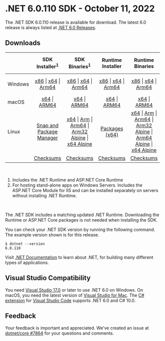 # .NET 6.0.110 SDK - October 11, 2022

The .NET SDK 6.0.110 release is available for download. The latest 6.0 release is always listed at [.NET 6.0 Releases](../README.md).

## Downloads

|           | SDK Installer<sup>1</sup>                        | SDK Binaries<sup>1</sup>                 | Runtime Installer                                        | Runtime Binaries                                 | ASP.NET Core Runtime           |Windows Desktop Runtime          |
| --------- | :------------------------------------------:     | :----------------------:                 | :---------------------------:                            | :-------------------------:                      | :-----------------:            | :-----------------:            |
| Windows   | [x86][dotnet-sdk-win-x86.exe] \| [x64][dotnet-sdk-win-x64.exe] \| [Arm64][dotnet-sdk-win-arm64.exe] | [x86][dotnet-sdk-win-x86.zip] \| [x64][dotnet-sdk-win-x64.zip] \|  [Arm64][dotnet-sdk-win-arm64.zip] | [x86][dotnet-runtime-win-x86.exe] \| [x64][dotnet-runtime-win-x64.exe] \| [Arm64][dotnet-runtime-win-arm64.exe] | [x86][dotnet-runtime-win-x86.zip] \| [x64][dotnet-runtime-win-x64.zip] \| [Arm64][dotnet-runtime-win-arm64.zip] | [x86][aspnetcore-runtime-win-x86.exe] \| [x64][aspnetcore-runtime-win-x64.exe] \|<br/> [Hosting Bundle][dotnet-hosting-win.exe]<sup>2</sup> | [x86][windowsdesktop-runtime-win-x86.exe] \| [x64][windowsdesktop-runtime-win-x64.exe] \| [Arm64][windowsdesktop-runtime-win-arm64.exe] |
| macOS     | [x64][dotnet-sdk-osx-x64.pkg] \| [ARM64][dotnet-sdk-osx-arm64.pkg] | [x64][dotnet-sdk-osx-x64.tar.gz] \| [ARM64][dotnet-sdk-osx-arm64.tar.gz]  | [x64][dotnet-runtime-osx-x64.pkg] \| [ARM64][dotnet-runtime-osx-arm64.pkg] | [x64][dotnet-runtime-osx-x64.tar.gz] \| [ARM64][dotnet-runtime-osx-arm64.tar.gz]| [x64][aspnetcore-runtime-osx-x64.tar.gz] \| [ARM64][aspnetcore-runtime-osx-arm64.tar.gz] | - |<sup>1</sup>
| Linux     |  [Snap and Package Manager](../install-linux.md)  | [x64][dotnet-sdk-linux-x64.tar.gz] \| [Arm][dotnet-sdk-linux-arm.tar.gz]  \| [Arm64][dotnet-sdk-linux-arm64.tar.gz] \| [Arm32 Alpine][dotnet-sdk-linux-musl-arm.tar.gz]  \| [x64 Alpine][dotnet-sdk-linux-musl-x64.tar.gz] | [Packages (x64)][linux-packages] | [x64][dotnet-runtime-linux-x64.tar.gz] \| [Arm][dotnet-runtime-linux-arm.tar.gz] \| [Arm64][dotnet-runtime-linux-arm64.tar.gz] \| [Arm32 Alpine][dotnet-runtime-linux-musl-arm.tar.gz] \| [Arm64 Alpine][dotnet-runtime-linux-musl-arm64.tar.gz] \| [x64 Alpine][dotnet-runtime-linux-musl-x64.tar.gz]  | [x64][aspnetcore-runtime-linux-x64.tar.gz]<sup>1</sup>  \| [Arm][aspnetcore-runtime-linux-arm.tar.gz]<sup>1</sup> \| [Arm64][aspnetcore-runtime-linux-arm64.tar.gz]<sup>1</sup> \| [x64 Alpine][aspnetcore-runtime-linux-musl-x64.tar.gz] | - | <sup>1</sup> |
|  | [Checksums][checksums-sdk]                             | [Checksums][checksums-sdk]                                      | [Checksums][checksums-runtime]                             | [Checksums][checksums-runtime]  | [Checksums][checksums-runtime]  | [Checksums][checksums-runtime]


</br>

1. Includes the .NET Runtime and ASP.NET Core Runtime
2. For hosting stand-alone apps on Windows Servers. Includes the ASP.NET Core Module for IIS and can be installed separately on servers without installing .NET Runtime.

</br>

The .NET SDK includes a matching updated .NET Runtime. Downloading the Runtime or ASP.NET Core packages is not needed when installing the SDK.

You can check your .NET SDK version by running the following command. The example version shown is for this release.

```console
$ dotnet --version
6.0.110
```

Visit [.NET Documentation](https://learn.microsoft.com/dotnet/core/) to learn about .NET, for building many different types of applications.

## Visual Studio Compatibility

You need [Visual Studio 17.0](https://visualstudio.microsoft.com) or later to use .NET 6.0 on Windows. On macOS, you need the latest version of [Visual Studio for Mac](https://visualstudio.microsoft.com/vs/mac/). The [C# extension](https://code.visualstudio.com/docs/languages/dotnet) for [Visual Studio Code](https://code.visualstudio.com/) supports .NET 6.0 and C# 10.0.

## Feedback

Your feedback is important and appreciated. We've created an issue at [dotnet/core #7864](https://github.com/dotnet/core/issues/7864) for your questions and comments.



[blob-runtime]: https://dotnetcli.blob.core.windows.net/dotnet/Runtime/
[blob-sdk]: https://dotnetcli.blob.core.windows.net/dotnet/Sdk/
[release-notes]: https://github.com/dotnet/core/blob/main/release-notes/6.0/6.0.10/6.0.110.md

[checksums-runtime]: https://dotnetcli.blob.core.windows.net/dotnet/checksums/6.0.10-sha.txt
[checksums-sdk]: https://dotnetcli.blob.core.windows.net/dotnet/checksums/6.0.10-sha.txt

[linux-install]: https://learn.microsoft.com/dotnet/core/install/linux
[linux-setup]: https://github.com/dotnet/core/blob/main/Documentation/linux-setup.md

[dotnet-blog]:  https://devblogs.microsoft.com/dotnet/september-2022-updates/
[aspnet-blog]: https://devblogs.microsoft.com/dotnet/announcing-asp-net-core-in-net-6/
[maui-blog]: https://devblogs.microsoft.com/dotnet/update-on-dotnet-maui/
[linux-packages]: ../install-linux.md

[//]: # ( Runtime 6.0.10)
[dotnet-runtime-linux-arm.tar.gz]: https://download.visualstudio.microsoft.com/download/pr/4b760400-58d8-4b6a-a44e-6d4468041136/3d3f29fa7154c975f1e558f0ce7f34a2/dotnet-runtime-6.0.10-linux-arm.tar.gz
[dotnet-runtime-linux-arm64.tar.gz]: https://download.visualstudio.microsoft.com/download/pr/21bc0b9c-669f-4d59-9e6b-d16d1917afc0/fd3fce1337cef07b2e3763d754becb05/dotnet-runtime-6.0.10-linux-arm64.tar.gz
[dotnet-runtime-linux-musl-arm.tar.gz]: https://download.visualstudio.microsoft.com/download/pr/e2fcd51d-b4b5-4b18-9781-03725e0f8698/319cf1066c7b16c177364c2b3b8e34dc/dotnet-runtime-6.0.10-linux-musl-arm.tar.gz
[dotnet-runtime-linux-musl-arm64.tar.gz]: https://download.visualstudio.microsoft.com/download/pr/503f71f3-de50-42ee-b57e-6a657a311729/f2e94dd72400ed84fec1b325ac7c362f/dotnet-runtime-6.0.10-linux-musl-arm64.tar.gz
[dotnet-runtime-linux-musl-x64.tar.gz]: https://download.visualstudio.microsoft.com/download/pr/0962aa41-5e26-4382-94bb-9bf15faf146e/8968881c7f465e73626235470b0faf6c/dotnet-runtime-6.0.10-linux-musl-x64.tar.gz
[dotnet-runtime-linux-x64.tar.gz]: https://download.visualstudio.microsoft.com/download/pr/48fbc600-8228-424e-aaed-52b7e601c277/c493b8ac4629341f1e5acc4ff515fead/dotnet-runtime-6.0.10-linux-x64.tar.gz
[dotnet-runtime-osx-arm64.pkg]: https://download.visualstudio.microsoft.com/download/pr/6afedb21-384c-4110-9856-189c169b231f/843a9a27982eaf00b0bb8ed5a9626401/dotnet-runtime-6.0.10-osx-arm64.pkg
[dotnet-runtime-osx-arm64.tar.gz]: https://download.visualstudio.microsoft.com/download/pr/f48a8f09-4b5a-40b4-ac4d-197d6ac53038/3cdc2003e07ccf4b22e9bf9a0313a5dc/dotnet-runtime-6.0.10-osx-arm64.tar.gz
[dotnet-runtime-osx-x64.pkg]: https://download.visualstudio.microsoft.com/download/pr/1cf60908-695c-4d98-a502-47ba21c9f9bf/8163b98d2c2a4f725af448adbe1047a7/dotnet-runtime-6.0.10-osx-x64.pkg
[dotnet-runtime-osx-x64.tar.gz]: https://download.visualstudio.microsoft.com/download/pr/f088e65a-26aa-4da3-a3e5-b4e7e419add8/79a7a79a56eeb08b0646f34952a00091/dotnet-runtime-6.0.10-osx-x64.tar.gz
[dotnet-runtime-win-arm64.exe]: https://download.visualstudio.microsoft.com/download/pr/1d61e401-55e3-498f-aa6a-de0a29ef2d8d/39d3d5ff136e14a6cc3621b4d8202495/dotnet-runtime-6.0.10-win-arm64.exe
[dotnet-runtime-win-arm64.zip]: https://download.visualstudio.microsoft.com/download/pr/f3ca8276-8a53-4c46-9486-bbdf32ea8481/114a1049ce0f1efab0b59663ccfc34ed/dotnet-runtime-6.0.10-win-arm64.zip
[dotnet-runtime-win-x64.exe]: https://download.visualstudio.microsoft.com/download/pr/50336bc7-7fd1-4a12-b5a2-81ce0219edf9/8d862413975808de0d835888e41e49a7/dotnet-runtime-6.0.10-win-x64.exe
[dotnet-runtime-win-x64.zip]: https://download.visualstudio.microsoft.com/download/pr/e764b48d-970f-41b5-a23b-c0f78a42fa03/16c9c1d0e5d168c6acbdfc1236f635b8/dotnet-runtime-6.0.10-win-x64.zip
[dotnet-runtime-win-x86.exe]: https://download.visualstudio.microsoft.com/download/pr/aaf0e61e-c5f6-4ead-9324-d0ff07e4c3de/677f360ffac9ba1b7a062cf4e5265ca7/dotnet-runtime-6.0.10-win-x86.exe
[dotnet-runtime-win-x86.zip]: https://download.visualstudio.microsoft.com/download/pr/7e7a6898-148f-4524-bfb5-a846049c7b6f/1e0c24eb4228adbe9b446dda64957bc4/dotnet-runtime-6.0.10-win-x86.zip

[//]: # ( WindowsDesktop 6.0.10)
[windowsdesktop-runtime-win-arm64.exe]: https://download.visualstudio.microsoft.com/download/pr/b05a38ca-a434-473c-b031-07f05c75487e/0dfe9108f47050d81f1bc09002de6881/windowsdesktop-runtime-6.0.10-win-arm64.exe
[windowsdesktop-runtime-win-arm64.zip]: https://download.visualstudio.microsoft.com/download/pr/cbab112c-20d1-4526-9811-50be6530a6dc/1fd204150641afde14110d19789da47d/windowsdesktop-runtime-6.0.10-win-arm64.zip
[windowsdesktop-runtime-win-x64.exe]: https://download.visualstudio.microsoft.com/download/pr/a6e878eb-d1da-40cb-8b6a-7f5b9390f09c/e4431ce2aa28b6c9956db672209be500/windowsdesktop-runtime-6.0.10-win-x64.exe
[windowsdesktop-runtime-win-x64.zip]: https://download.visualstudio.microsoft.com/download/pr/5a9d799c-5675-4aa6-a752-67123531478d/a973751190ea104b3a710191208e66b9/windowsdesktop-runtime-6.0.10-win-x64.zip
[windowsdesktop-runtime-win-x86.exe]: https://download.visualstudio.microsoft.com/download/pr/6f8cf899-4800-400e-a196-867e7593c8e4/351213f8ae397c30efcfbb78fb10def2/windowsdesktop-runtime-6.0.10-win-x86.exe
[windowsdesktop-runtime-win-x86.zip]: https://download.visualstudio.microsoft.com/download/pr/1b88711d-3354-4863-ba5e-0ccccec7e81c/036f96959c5855ee9ef0d73763595d3e/windowsdesktop-runtime-6.0.10-win-x86.zip

[//]: # ( ASP 6.0.10)
[aspnetcore-runtime-linux-arm.tar.gz]: https://download.visualstudio.microsoft.com/download/pr/eb049d47-1cd1-4a76-8b4c-3efee9890f2a/53441bce40b9ac8d073fb4742d823c3b/aspnetcore-runtime-6.0.10-linux-arm.tar.gz
[aspnetcore-runtime-linux-arm64.tar.gz]: https://download.visualstudio.microsoft.com/download/pr/c37e7250-886d-47e1-840e-fc0ae2aad195/81f019f66f158b7ccb3511d2fa5dec53/aspnetcore-runtime-6.0.10-linux-arm64.tar.gz
[aspnetcore-runtime-linux-musl-arm.tar.gz]: https://download.visualstudio.microsoft.com/download/pr/9d1c5701-2a62-44d2-8fa0-908a94913df6/ec6c9c40cd2bad036248660511310d71/aspnetcore-runtime-6.0.10-linux-musl-arm.tar.gz
[aspnetcore-runtime-linux-musl-arm64.tar.gz]: https://download.visualstudio.microsoft.com/download/pr/14ba166b-6dde-4a9c-85d4-e4294fb4f676/8c2476c039a628a7f573bb2b257ccd84/aspnetcore-runtime-6.0.10-linux-musl-arm64.tar.gz
[aspnetcore-runtime-linux-musl-x64.tar.gz]: https://download.visualstudio.microsoft.com/download/pr/fb38e333-d733-448a-b7e9-7020b720d0e3/9cbdb02e1e42bacc02479312ef8afd09/aspnetcore-runtime-6.0.10-linux-musl-x64.tar.gz
[aspnetcore-runtime-linux-x64.tar.gz]: https://download.visualstudio.microsoft.com/download/pr/7d44ddeb-ad35-41a8-a581-03b151afbd80/6888586c28836b1e1f71df879184550b/aspnetcore-runtime-6.0.10-linux-x64.tar.gz
[aspnetcore-runtime-osx-arm64.tar.gz]: https://download.visualstudio.microsoft.com/download/pr/49c2a919-5162-4314-9010-a8da201e965e/f346ee2fc7ff046045edcca0778c625c/aspnetcore-runtime-6.0.10-osx-arm64.tar.gz
[aspnetcore-runtime-osx-x64.tar.gz]: https://download.visualstudio.microsoft.com/download/pr/38af6f1b-7b6b-40dc-8f0c-1f2025bea76e/795b0e4dff571fc01702d9cfbad359c0/aspnetcore-runtime-6.0.10-osx-x64.tar.gz
[aspnetcore-runtime-win-arm64.zip]: https://download.visualstudio.microsoft.com/download/pr/4ce27377-7db7-486d-bd0d-d83906c8c14b/3ee001cc96bd654db502109ef6a97a2d/aspnetcore-runtime-6.0.10-win-arm64.zip
[aspnetcore-runtime-win-x64.exe]: https://download.visualstudio.microsoft.com/download/pr/2370bcad-45b1-4ccb-bc61-21ffd7116d63/1aa8efcabfb60ee778b913a5eb237a56/aspnetcore-runtime-6.0.10-win-x64.exe
[aspnetcore-runtime-win-x64.zip]: https://download.visualstudio.microsoft.com/download/pr/a3892a55-5630-4dbf-81ff-17f08fb0632b/f55b436dad325fe8b41f67fcb80e1366/aspnetcore-runtime-6.0.10-win-x64.zip
[aspnetcore-runtime-win-x86.exe]: https://download.visualstudio.microsoft.com/download/pr/16a50311-71a0-49c2-bfdc-2ed11ade7043/b7ee5cb05411fc03931b6ec9d6c63e87/aspnetcore-runtime-6.0.10-win-x86.exe
[aspnetcore-runtime-win-x86.zip]: https://download.visualstudio.microsoft.com/download/pr/9f84c767-7d96-4b86-befb-0dc436636140/23840bbf8abc9690dbefa96162f704de/aspnetcore-runtime-6.0.10-win-x86.zip
[dotnet-hosting-win.exe]: https://download.visualstudio.microsoft.com/download/pr/870aa66a-733e-45fa-aecb-27aaec423f40/833d0387587b9fb35e47e75f2cfe0288/dotnet-hosting-6.0.10-win.exe

[//]: # ( SDK 6.0.110)
[dotnet-sdk-linux-arm.tar.gz]: https://download.visualstudio.microsoft.com/download/pr/ec48c241-aa98-44fb-8e9e-f8ec91f048ec/8c9b79c23058a1c0ad7b3e0fdc340d41/dotnet-sdk-6.0.110-linux-arm.tar.gz
[dotnet-sdk-linux-arm64.tar.gz]: https://download.visualstudio.microsoft.com/download/pr/1a0faccb-a85e-43b7-b2a6-78ee8b975855/572b91765e7db29d33887cf4b87bc86c/dotnet-sdk-6.0.110-linux-arm64.tar.gz
[dotnet-sdk-linux-musl-arm.tar.gz]: https://download.visualstudio.microsoft.com/download/pr/bbfa0af1-cbc7-43c8-bc29-e2b507b3eb3c/91860778e0b312e5db795c6afd7a2ee8/dotnet-sdk-6.0.110-linux-musl-arm.tar.gz
[dotnet-sdk-linux-musl-arm64.tar.gz]: https://download.visualstudio.microsoft.com/download/pr/ce0ae10b-8bb6-4137-a848-e797418d523b/6910378abac970e6f055230a7a7a37ca/dotnet-sdk-6.0.110-linux-musl-arm64.tar.gz
[dotnet-sdk-linux-musl-x64.tar.gz]: https://download.visualstudio.microsoft.com/download/pr/fe89b8dc-e7fe-4199-b95a-bc4394f47834/bae0fe90f64b92a5b328fa58c3275e6c/dotnet-sdk-6.0.110-linux-musl-x64.tar.gz
[dotnet-sdk-linux-x64.tar.gz]: https://download.visualstudio.microsoft.com/download/pr/3e527e7b-3a94-48a7-a392-2e75f20a6d15/1d253d740e987ac9c79f33967f18066d/dotnet-sdk-6.0.110-linux-x64.tar.gz
[dotnet-sdk-osx-arm64.pkg]: https://download.visualstudio.microsoft.com/download/pr/95bf0dcd-6a72-4f61-b0f0-832536ae730c/cfef617dfd50f7ca4684166f5cda12e8/dotnet-sdk-6.0.110-osx-arm64.pkg
[dotnet-sdk-osx-arm64.tar.gz]: https://download.visualstudio.microsoft.com/download/pr/f24b1026-8430-4eb1-936c-9a157b4a616c/b52edaf7d05aeb478e8e887d8fbc03a4/dotnet-sdk-6.0.110-osx-arm64.tar.gz
[dotnet-sdk-osx-x64.pkg]: https://download.visualstudio.microsoft.com/download/pr/437e0175-9bc3-405b-a5c3-cd75de2c0872/7e248814ad949ab9af3410ed9d47b61c/dotnet-sdk-6.0.110-osx-x64.pkg
[dotnet-sdk-osx-x64.tar.gz]: https://download.visualstudio.microsoft.com/download/pr/6ab195ea-dc0c-42b0-89d6-703c51918f7c/969a05eed49727289e7fcd99d4d81917/dotnet-sdk-6.0.110-osx-x64.tar.gz
[dotnet-sdk-win-arm64.exe]: https://download.visualstudio.microsoft.com/download/pr/5fea9a90-21f5-49d6-9b35-59aaa3557601/d74483933dfd284a9c7239a596464d89/dotnet-sdk-6.0.110-win-arm64.exe
[dotnet-sdk-win-arm64.zip]: https://download.visualstudio.microsoft.com/download/pr/a2ee8464-3b19-4be5-802f-7d2ee5f74ae4/e1191e174175cd296ad80e3bd4423c5c/dotnet-sdk-6.0.110-win-arm64.zip
[dotnet-sdk-win-x64.exe]: https://download.visualstudio.microsoft.com/download/pr/39bcfbb6-1a92-4889-8baa-d00326fa7f63/4d5a18a8f4d0ae94028034ceb088ce3d/dotnet-sdk-6.0.110-win-x64.exe
[dotnet-sdk-win-x64.zip]: https://download.visualstudio.microsoft.com/download/pr/5044912c-8075-49a3-8079-3ccce5a6a788/30d8b6b14bd33df25287b6e85cb96d8a/dotnet-sdk-6.0.110-win-x64.zip
[dotnet-sdk-win-x86.exe]: https://download.visualstudio.microsoft.com/download/pr/a73fe039-95c7-4343-b806-d6c51e45f811/5cfdaf0f890e55b7940dab813b1ff0e6/dotnet-sdk-6.0.110-win-x86.exe
[dotnet-sdk-win-x86.zip]: https://download.visualstudio.microsoft.com/download/pr/faa9b9d2-3584-4a08-94bc-bbbe2bd55d90/527cfa84df05e3354915b07247f7f3c2/dotnet-sdk-6.0.110-win-x86.zip

